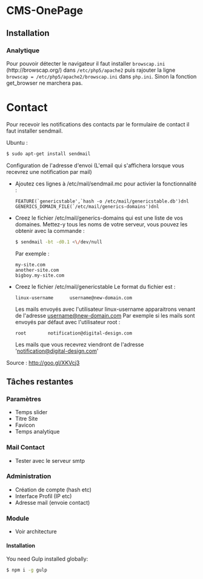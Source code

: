 <h1>CMS-OnePage</h1>
<h2>Installation</h2>

<h3>Analytique</h3>
Pour pouvoir détecter le navigateur il faut installer <code>browscap.ini</code> (http://browscap.org/) dans <code>/etc/php5/apache2</code> puis rajouter la ligne <code>browscap = /etc/php5/apache2/browscap.ini</code> dans <code>php.ini</code>.
Sinon la fonction get_browser ne marchera pas.

# Contact

Pour recevoir les notifications des contacts par le formulaire de contact il faut installer sendmail.

Ubuntu : 
```sh
$ sudo apt-get install sendmail 
```

Configuration de l'adresse d'envoi (L'email qui s'affichera lorsque vous recevrez une notification par mail)

* Ajoutez ces lignes à /etc/mail/sendmail.mc pour activier la fonctionnalité :

    ```
    FEATURE(`genericstable',`hash -o /etc/mail/genericstable.db')dnl
    GENERICS_DOMAIN_FILE(`/etc/mail/generics-domains')dnl
    ```
* Creez le fichier /etc/mail/generics-domains qui est une liste de vos domaines. Mettez-y tous les noms de votre serveur, vous pouvez les obtenir avec la commande : 

    ```sh
    $ sendmail -bt -d0.1 <\/dev/null 
    ```
    Par exemple : 
    ```
    my-site.com
    another-site.com
    bigboy.my-site.com
    ```
    
*  Creez le fichier /etc/mail/genericstable Le format du fichier est :  
    ```
    linux-username      username@new-domain.com
    ```
    Les mails envoyés avec l'utilisateur linux-username apparaitrons venant de l'adresse username@new-domain.com
    Par exemple si les mails sont envoyés par défaut avec l'utilisateur root : 
    ```
    root        notification@digital-design.com
    ```
    Les mails que vous recevrez viendront de l'adresse 'notification@digital-design.com'
    
Source : http://goo.gl/XKVcj3

<h2>Tâches restantes</h2>

<h3>Paramètres</h3>
<ul>
  <li>Temps slider</li>
  <li>Titre Site</li>
  <li>Favicon</li>
  <li>Temps analytique</li>
</ul>

<h3>Mail Contact</h3>
<ul>
  <li>Tester avec le serveur smtp</li>
</ul>

<h3>Administration</h3>
<ul>
  <li>Création de compte (hash etc)</li>
  <li>Interface Profil (IP etc)</li>
  <li>Adresse mail (envoie contact)</li>
</ul>
<h3>Module</h3>
<ul>
  <li>Voir architecture</li>
</ul>

#### Installation

You need Gulp installed globally:

```sh
$ npm i -g gulp
```